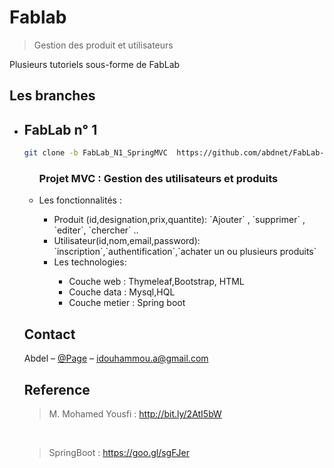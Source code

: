 # Fablab
> Gestion des produit et utilisateurs
<!--
#[![NPM Version][npm-image]][npm-url]
#[![Build Status][travis-image]][travis-url]
#[![Downloads Stats][npm-downloads]][npm-url]
-->
Plusieurs tutoriels sous-forme de FabLab 




## Les branches
<ul>
<li><h2>FabLab n° 1</h2>

````bash
git clone -b FabLab_N1_SpringMVC  https://github.com/abdnet/FabLab-J2EE.git

````
<ul>	
<H3>Projet MVC : Gestion des utilisateurs et produits</H3>
<li>Les fonctionnalités :</li>
	<ul> 
	  <li> Produit (id,designation,prix,quantite): `Ajouter` , `supprimer` , `editer`, `chercher` ..</li>
	  <li>Utilisateur(id,nom,email,password): `inscription`,`authentification`,`achater un ou plusieurs produits`</li>
	  <li>Les technologies:</li>
		<ul> 
			<li>Couche web : Thymeleaf,Bootstrap, HTML </li>
			<li>Couche data : Mysql,HQL</li>
			<li>Couche metier : Spring boot</li>
		</ul>
	</ul>
</ul>



## Contact

Abdel – [@Page](https://abdnet.github.io) – idouhammou.a@gmail.com

## Reference 
> M. Mohamed Yousfi : <a href="http://bit.ly/2AtI5bW">http://bit.ly/2AtI5bW</a>

<br/>

> SpringBoot : <a href="https://goo.gl/sgFJer">https://goo.gl/sgFJer</a>




